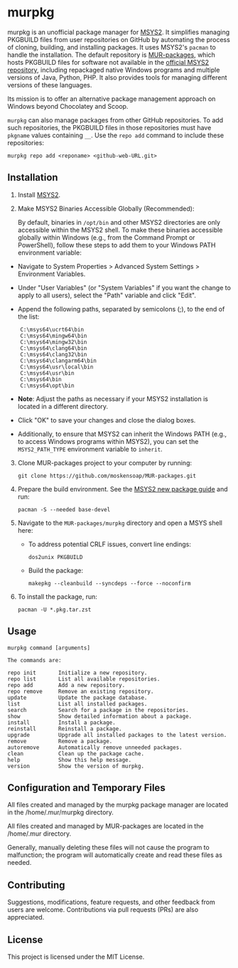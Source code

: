 # murpkg

murpkg is an unofficial package manager for [MSYS2](https://www.msys2.org). It simplifies managing PKGBUILD files from user repositories on GitHub by automating the process of cloning, building, and installing packages. It uses MSYS2's `pacman` to handle the installation. The default repository is [MUR-packages](https://github.com/moskensoap/MUR-packages), which hosts PKGBUILD files for software not available in the [official MSYS2 repository](https://packages.msys2.org/queue), including repackaged native Windows programs and multiple versions of Java, Python, PHP. It also provides tools for managing different versions of these languages.

Its mission is to offer an alternative package management approach on Windows beyond Chocolatey and Scoop.

`murpkg` can also manage packages from other GitHub repositories. To add such repositories, the PKGBUILD files in those repositories must have `pkgname` values containing `__`. Use the `repo add` command to include these repositories:

```
murpkg repo add <reponame> <github-web-URL.git>
```

## Installation

1. Install [MSYS2](https://www.msys2.org).

2. Make MSYS2 Binaries Accessible Globally (Recommended):

    By default, binaries in `/opt/bin` and other MSYS2 directories are only accessible within the MSYS2 shell. To make these binaries accessible globally within Windows (e.g., from the Command Prompt or PowerShell), follow these steps to add them to your Windows PATH environment variable:  

* Navigate to System Properties > Advanced System Settings > Environment Variables.  

* Under "User Variables" (or "System Variables" if you want the change to apply to all users), select the "Path" variable and click "Edit".  

* Append the following paths, separated by semicolons (;), to the end of the list:

```
    C:\msys64\ucrt64\bin
    C:\msys64\mingw64\bin
    C:\msys64\mingw32\bin
    C:\msys64\clang64\bin
    C:\msys64\clang32\bin
    C:\msys64\clangarm64\bin
    C:\msys64\usr\local\bin
    C:\msys64\usr\bin
    C:\msys64\bin
    C:\msys64\opt\bin
```

* **Note**: Adjust the paths as necessary if your MSYS2 installation is located in a different directory.  
 
* Click "OK" to save your changes and close the dialog boxes.  
 
* Additionally, to ensure that MSYS2 can inherit the Windows PATH (e.g., to access Windows programs within MSYS2), you can set the `MSYS2_PATH_TYPE` environment variable to `inherit`.

3. Clone MUR-packages project to your computer by running:

    ```
    git clone https://github.com/moskensoap/MUR-packages.git
    ```

4. Prepare the build environment. See the [MSYS2 new package guide](https://www.msys2.org/dev/new-package/) and run:

    ```
    pacman -S --needed base-devel
    ```

5. Navigate to the `MUR-packages/murpkg` directory and open a MSYS shell here:

    - To address potential CRLF issues, convert line endings:

        ```
        dos2unix PKGBUILD
        ```

    - Build the package:

        ```
        makepkg --cleanbuild --syncdeps --force --noconfirm
        ```

6. To install the package, run:

    ```
    pacman -U *.pkg.tar.zst
    ```

## Usage

```
murpkg command [arguments]

The commands are:

repo init       Initialize a new repository.
repo list       List all available repositories.
repo add        Add a new repository.
repo remove     Remove an existing repository.
update          Update the package database.
list            List all installed packages.
search          Search for a package in the repositories.
show            Show detailed information about a package.
install         Install a package.
reinstall       Reinstall a package.
upgrade         Upgrade all installed packages to the latest version.
remove          Remove a package.
autoremove      Automatically remove unneeded packages.
clean           Clean up the package cache.
help            Show this help message.
version         Show the version of murpkg.
```

## Configuration and Temporary Files

All files created and managed by the murpkg package manager are located in the /home/.mur/murpkg directory.

All files created and managed by MUR-packages are located in the /home/.mur directory.

Generally, manually deleting these files will not cause the program to malfunction; the program will automatically create and read these files as needed.

## Contributing

Suggestions, modifications, feature requests, and other feedback from users are welcome. Contributions via pull requests (PRs) are also appreciated.

## License

This project is licensed under the MIT License.
